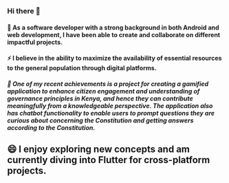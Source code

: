 ### Hi there 👋

<!--
**HenrietteDaughtyOloo/HenrietteDaughtyOloo** is a ✨ _special_ ✨ repository because its `README.md` (this file) appears on your GitHub profile.

Here are some ideas to get you started: -->

#### 🌱 As a software developer with a strong background in both Android and web development, I have been able to create and collaborate on different impactful projects. 
#### ⚡ I believe in the ability to maximize the availability of essential resources to the general population through digital platforms.
##### 🔭 One of my recent achievements is a project for creating a gamified application to enhance citizen engagement and understanding of governance principles in Kenya, and hence they can contribute meaningfully from a knowledgeable perspective. The application also has chatbot functionality to enable users to prompt questions they are curious about concerning the Constitution and getting answers according to the Constitution. 

## 😄 I enjoy exploring new concepts and am currently diving into Flutter for cross-platform projects.


